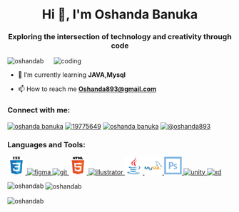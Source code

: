 <h1 align="center">Hi 👋, I'm Oshanda Banuka</h1>
<h3 align="center">Exploring the intersection of technology and creativity through code</h3>

<img align="right" alt="coding" width="400" src="https://cdnl.iconscout.com/lottie/premium/preview-watermark/best-quality-reusable-codebase-5236318-4386195.mp4">



<p align="left"> <img src="https://komarev.com/ghpvc/?username=oshandab&label=Profile%20views&color=0e75b6&style=flat" alt="oshandab" /> </p>

- 🌱 I’m currently learning **JAVA,Mysql**

- 📫 How to reach me **Oshanda893@gmail.com**

<h3 align="left">Connect with me:</h3>
<p align="left">
<a href="https://linkedin.com/in/oshanda banuka" target="blank"><img align="center" src="https://raw.githubusercontent.com/rahuldkjain/github-profile-readme-generator/master/src/images/icons/Social/linked-in-alt.svg" alt="oshanda banuka" height="30" width="40" /></a>
<a href="https://stackoverflow.com/users/19775649" target="blank"><img align="center" src="https://raw.githubusercontent.com/rahuldkjain/github-profile-readme-generator/master/src/images/icons/Social/stack-overflow.svg" alt="19775649" height="30" width="40" /></a>
<a href="https://fb.com/oshanda banuka" target="blank"><img align="center" src="https://raw.githubusercontent.com/rahuldkjain/github-profile-readme-generator/master/src/images/icons/Social/facebook.svg" alt="oshanda banuka" height="30" width="40" /></a>
<a href="https://www.hackerrank.com/@oshanda893" target="blank"><img align="center" src="https://raw.githubusercontent.com/rahuldkjain/github-profile-readme-generator/master/src/images/icons/Social/hackerrank.svg" alt="@oshanda893" height="30" width="40" /></a>
</p>

<h3 align="left">Languages and Tools:</h3>
<p align="left"> <a href="https://www.w3schools.com/css/" target="_blank" rel="noreferrer"> <img src="https://raw.githubusercontent.com/devicons/devicon/master/icons/css3/css3-original-wordmark.svg" alt="css3" width="40" height="40"/> </a> <a href="https://www.figma.com/" target="_blank" rel="noreferrer"> <img src="https://www.vectorlogo.zone/logos/figma/figma-icon.svg" alt="figma" width="40" height="40"/> </a> <a href="https://git-scm.com/" target="_blank" rel="noreferrer"> <img src="https://www.vectorlogo.zone/logos/git-scm/git-scm-icon.svg" alt="git" width="40" height="40"/> </a> <a href="https://www.w3.org/html/" target="_blank" rel="noreferrer"> <img src="https://raw.githubusercontent.com/devicons/devicon/master/icons/html5/html5-original-wordmark.svg" alt="html5" width="40" height="40"/> </a> <a href="https://www.adobe.com/in/products/illustrator.html" target="_blank" rel="noreferrer"> <img src="https://www.vectorlogo.zone/logos/adobe_illustrator/adobe_illustrator-icon.svg" alt="illustrator" width="40" height="40"/> </a> <a href="https://www.java.com" target="_blank" rel="noreferrer"> <img src="https://raw.githubusercontent.com/devicons/devicon/master/icons/java/java-original.svg" alt="java" width="40" height="40"/> </a> <a href="https://www.mysql.com/" target="_blank" rel="noreferrer"> <img src="https://raw.githubusercontent.com/devicons/devicon/master/icons/mysql/mysql-original-wordmark.svg" alt="mysql" width="40" height="40"/> </a> <a href="https://www.photoshop.com/en" target="_blank" rel="noreferrer"> <img src="https://raw.githubusercontent.com/devicons/devicon/master/icons/photoshop/photoshop-line.svg" alt="photoshop" width="40" height="40"/> </a> <a href="https://unity.com/" target="_blank" rel="noreferrer"> <img src="https://www.vectorlogo.zone/logos/unity3d/unity3d-icon.svg" alt="unity" width="40" height="40"/> </a> <a href="https://www.adobe.com/products/xd.html" target="_blank" rel="noreferrer"> <img src="https://cdn.worldvectorlogo.com/logos/adobe-xd.svg" alt="xd" width="40" height="40"/> </a> </p>

<p><img align="left" src="https://github-readme-stats.vercel.app/api/top-langs?username=oshandab&show_icons=true&locale=en&layout=compact" alt="oshandab" /></p>

<p>&nbsp;<img align="center" src="https://github-readme-stats.vercel.app/api?username=oshandab&show_icons=true&locale=en" alt="oshandab" /></p>

<p><img align="center" src="https://github-readme-streak-stats.herokuapp.com/?user=oshandab&" alt="oshandab" /></p>
